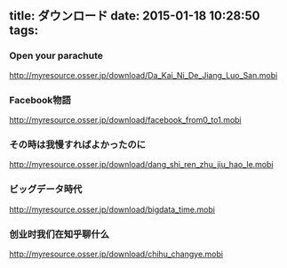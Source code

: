 title: ダウンロード
date: 2015-01-18 10:28:50
tags:
---

### Open your parachute

http://myresource.osser.jp/download/Da_Kai_Ni_De_Jiang_Luo_San.mobi

### Facebook物語

http://myresource.osser.jp/download/facebook_from0_to1.mobi

### その時は我慢すればよかったのに

http://myresource.osser.jp/download/dang_shi_ren_zhu_jiu_hao_le.mobi

### ビッグデータ時代

http://myresource.osser.jp/download/bigdata_time.mobi

### 创业时我们在知乎聊什么

http://myresource.osser.jp/download/chihu_changye.mobi

